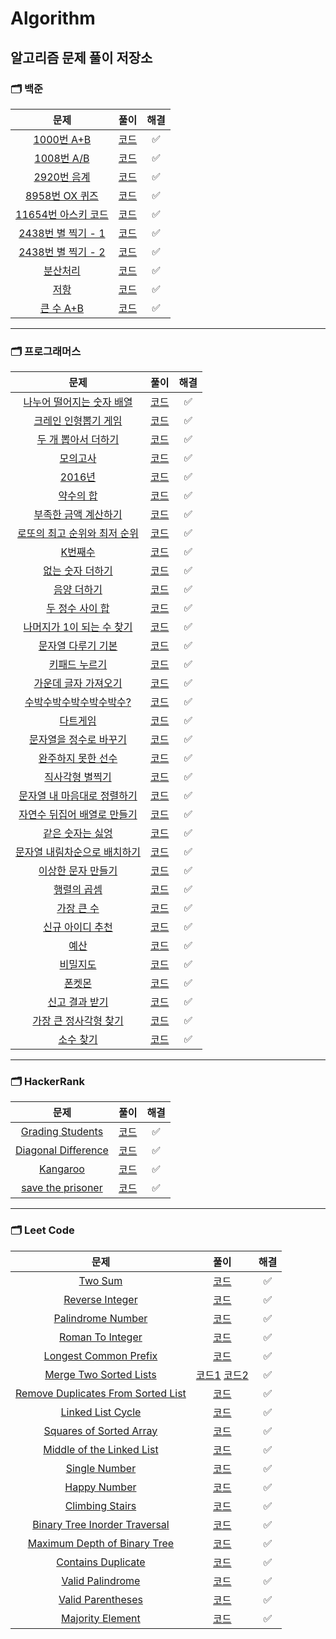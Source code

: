# Algorithm

## 알고리즘 문제 풀이 저장소

### **🗂 백준**

|                             문제                             |                풀이                | 해결 |
| :----------------------------------------------------------: | :--------------------------------: | :--: |
|      [1000번 A+B](https://www.acmicpc.net/problem/1000)      | [코드](Baekjoon/baekjoon_1000.js)  |  ✅  |
|      [1008번 A/B](https://www.acmicpc.net/problem/1008)      | [코드](Baekjoon/baekjoon_1008.js)  |  ✅  |
|     [2920번 음계](https://www.acmicpc.net/problem/2920)      | [코드](Baekjoon/baekjoon_2920.js)  |  ✅  |
|    [8958번 OX 퀴즈](https://www.acmicpc.net/problem/8958)    | [코드](Baekjoon/baekjoon_8958.js)  |  ✅  |
| [11654번 아스키 코드](https://www.acmicpc.net/problem/11654) | [코드](Baekjoon/baekjoon_11654.js) |  ✅  |
|  [2438번 별 찍기 - 1](https://www.acmicpc.net/problem/2438)  | [코드](Baekjoon/baekjoon_2438.js)  |  ✅  |
|  [2438번 별 찍기 - 2](https://www.acmicpc.net/problem/2439)  | [코드](Baekjoon/baekjoon_2438.js)  |  ✅  |
|       [분산처리](https://www.acmicpc.net/problem/1009)       | [코드](Baekjoon/baekjoon_1009.js)  |  ✅  |
|         [저항](https://www.acmicpc.net/problem/1076)         | [코드](Baekjoon/baekjoon_1076.js)  |  ✅  |
|      [큰 수 A+B](https://www.acmicpc.net/problem/10757)      | [코드](Baekjoon/baekjoon_10757.js) |  ✅  |

---

### **🗂 프로그래머스**

|                                           문제                                           |                   풀이                   | 해결 |
| :--------------------------------------------------------------------------------------: | :--------------------------------------: | :--: |
|  [나누어 떨어지는 숫자 배열](https://programmers.co.kr/learn/courses/30/lessons/12910)   | [코드](Programmers/programmers_12910.js) |  ✅  |
|     [크레인 인형뽑기 게임](https://programmers.co.kr/learn/courses/30/lessons/64061)     | [코드](Programmers/programmers_64061.js) |  ✅  |
|     [두 개 뽑아서 더하기](https://programmers.co.kr/learn/courses/30/lessons/68644)      | [코드](Programmers/programmers_68644.js) |  ✅  |
|           [모의고사](https://programmers.co.kr/learn/courses/30/lessons/42840)           | [코드](Programmers/programmers_42840.js) |  ✅  |
|            [2016년](https://programmers.co.kr/learn/courses/30/lessons/12901)            | [코드](Programmers/programmers_12901.js) |  ✅  |
|          [약수의 합](https://programmers.co.kr/learn/courses/30/lessons/12928)           | [코드](Programmers/programmers_12928.js) |  ✅  |
|     [부족한 금액 계산하기](https://programmers.co.kr/learn/courses/30/lessons/82612)     | [코드](Programmers/programmers_82612.js) |  ✅  |
| [로또의 최고 순위와 최저 순위](https://programmers.co.kr/learn/courses/30/lessons/77484) | [코드](Programmers/programmers_77484.js) |  ✅  |
|           [K번째수](https://programmers.co.kr/learn/courses/30/lessons/42748)            | [코드](Programmers/programmers_42748.js) |  ✅  |
|       [없는 숫자 더하기](https://programmers.co.kr/learn/courses/30/lessons/86051)       | [코드](Programmers/programmers_86051.js) |  ✅  |
|         [음양 더하기](https://programmers.co.kr/learn/courses/30/lessons/76501)          | [코드](Programmers/programmers_76501.js) |  ✅  |
|       [두 정수 사이 합](https://programmers.co.kr/learn/courses/30/lessons/12912)        | [코드](Programmers/programmers_12912.js) |  ✅  |
|  [나머지가 1이 되는 수 찾기](https://programmers.co.kr/learn/courses/30/lessons/87389)   | [코드](Programmers/programmers_87389.js) |  ✅  |
|      [문자열 다루기 기본](https://programmers.co.kr/learn/courses/30/lessons/12918)      | [코드](Programmers/programmers_12918.js) |  ✅  |
|        [키패드 누르기](https://programmers.co.kr/learn/courses/30/lessons/67256)         | [코드](Programmers/programmers_67256.js) |  ✅  |
|     [가운데 글자 가져오기](https://programmers.co.kr/learn/courses/30/lessons/12903)     | [코드](Programmers/programmers_12903.js) |  ✅  |
|   [수박수박수박수박수박수?](https://programmers.co.kr/learn/courses/30/lessons/12922)    | [코드](Programmers/programmers_12922.js) |  ✅  |
|           [다트게임](https://programmers.co.kr/learn/courses/30/lessons/17682)           | [코드](Programmers/programmers_17682.js) |  ✅  |
|    [문자열을 정수로 바꾸기](https://programmers.co.kr/learn/courses/30/lessons/12925)    | [코드](Programmers/programmers_12925.js) |  ✅  |
|      [완주하지 못한 선수](https://programmers.co.kr/learn/courses/30/lessons/42576)      | [코드](Programmers/programmers_42576.js) |  ✅  |
|       [직사각형 별찍기](https://programmers.co.kr/learn/courses/30/lessons/12969)        | [코드](Programmers/programmers_12969.js) |  ✅  |
| [문자열 내 마음대로 정렬하기](https://programmers.co.kr/learn/courses/30/lessons/12915)  | [코드](Programmers/programmers_12915.js) |  ✅  |
| [자연수 뒤집어 배열로 만들기](https://programmers.co.kr/learn/courses/30/lessons/12932)  | [코드](Programmers/programmers_12932.js) |  ✅  |
|       [같은 숫자는 싫엉](https://programmers.co.kr/learn/courses/30/lessons/12906)       | [코드](Programmers/programmers_12906.js) |  ✅  |
| [문자열 내림차순으로 배치하기](https://programmers.co.kr/learn/courses/30/lessons/12917) | [코드](Programmers/programmers_12917.js) |  ✅  |
|      [이상한 문자 만들기](https://programmers.co.kr/learn/courses/30/lessons/12930)      | [코드](Programmers/programmers_12930.js) |  ✅  |
|         [행렬의 곱셈](https://programmers.co.kr/learn/courses/30/lessons/12949)          | [코드](Programmers/programmers_12949.js) |  ✅  |
|          [가장 큰 수](https://programmers.co.kr/learn/courses/30/lessons/42746)          | [코드](Programmers/programmers_42746.js) |  ✅  |
|       [신규 아이디 추천](https://programmers.co.kr/learn/courses/30/lessons/72410)       | [코드](Programmers/programmers_72410.js) |  ✅  |
|             [예산](https://programmers.co.kr/learn/courses/30/lessons/12982)             | [코드](Programmers/programmers_12982.js) |  ✅  |
|           [비밀지도](https://programmers.co.kr/learn/courses/30/lessons/17681)           | [코드](Programmers/programmers_17681.js) |  ✅  |
|            [폰켓몬](https://programmers.co.kr/learn/courses/30/lessons/1845)             |  [코드](Programmers/programmers_1845js)  |  ✅  |
|        [신고 결과 받기](https://programmers.co.kr/learn/courses/30/lessons/92334)        | [코드](Programmers/programmers_92334.js) |  ✅  |
|    [가장 큰 정사각형 찾기](https://programmers.co.kr/learn/courses/30/lessons/12905)     | [코드](Programmers/programmers_12905.js) |  ✅  |
|          [소수 찾기](https://programmers.co.kr/learn/courses/30/lessons/42839)           | [코드](Programmers/programmers_42839.js) |  ✅  |

---

### **🗂 HackerRank**

|                                           문제                                           |                         풀이                          | 해결 |
| :--------------------------------------------------------------------------------------: | :---------------------------------------------------: | :--: |
|        [Grading Students](https://www.hackerrank.com/challenges/grading/problem)         |  [코드](HackerRank/hacker_rank_grading_students.js)   |  ✅  |
| [Diagonal Difference](https://www.hackerrank.com/challenges/diagonal-difference/problem) | [코드](HackerRank/hacker_rank_diagonal_difference.js) |  ✅  |
|            [Kangaroo](https://www.hackerrank.com/challenges/kangaroo/problem)            |  [코드](HackerRank/hacker_rank_number_line_jumps.js)  |  ✅  |
|   [save the prisoner](https://www.hackerrank.com/challenges/save-the-prisoner/problem)   |  [코드](HackerRank/hacker_rank_save_the_prisoner.js)  |  ✅  |

---

### **🗂 Leet Code**

|                                                   문제                                                   |                                                    풀이                                                     | 해결 |
| :------------------------------------------------------------------------------------------------------: | :---------------------------------------------------------------------------------------------------------: | :--: |
|                            [Two Sum](https://leetcode.com/problems/two-sum/)                             |                                    [코드](LeetCode/leetcode_two_sum.js)                                     |  ✅  |
|                    [Reverse Integer](https://leetcode.com/problems/reverse-integer/)                     |                                [코드](LeetCode/leetcode_reverse_integer.js)                                 |  ✅  |
|                  [Palindrome Number](https://leetcode.com/problems/palindrome-number/)                   |                               [코드](LeetCode/leetcode_palindrome_number.js)                                |  ✅  |
|                   [Roman To Integer](https://leetcode.com/problems/roman-to-integer/)                    |                                [코드](LeetCode/leetcode_roman_to_integer.js)                                |  ✅  |
|              [Longest Common Prefix](https://leetcode.com/problems/longest-common-prefix/)               |                             [코드](LeetCode/leetcode_longest_common_prefix.js)                              |  ✅  |
|             [Merge Two Sorted Lists](https://leetcode.com/problems/merge-two-sorted-lists/)              | [코드1](LeetCode/leetcode_merge_sorted_lists.js) [코드2](LeetCode/leetcode_merge_sorted_lists_recursive.js) |  ✅  |
| [Remove Duplicates From Sorted List](https://leetcode.com/problems/remove-duplicates-from-sorted-list₩/) |                       [코드](LeetCode/leetcode_remove_duplicates_from_sorted_list.js)                       |  ✅  |
|                  [Linked List Cycle](https://leetcode.com/problems/linked-list-cycle/)                   |                               [코드](LeetCode/leetcode_linked_list_cycle.js)                                |  ✅  |
|           [Squares of Sorted Array](https://leetcode.com/problems/squares-of-a-sorted-array/)            |                           [코드](LeetCode/leetcode_squares_of_a_sorted_array.js)                            |  ✅  |
|          [Middle of the Linked List](https://leetcode.com/problems/middle-of-the-linked-list/)           |                           [코드](LeetCode/leetcode_middle_of_the_linked_list.js)                            |  ✅  |
|                      [Single Number](https://leetcode.com/problems/single-number/)                       |                                 [코드](LeetCode/leetcode_single_number.js)                                  |  ✅  |
|                       [Happy Number](https://leetcode.com/problems/happy-number/)                        |                                  [코드](LeetCode/leetcode_happy_number.js)                                  |  ✅  |
|                    [Climbing Stairs](https://leetcode.com/problems/climbing-stairs/)                     |                                [코드](LeetCode/leetcode_climbing_stairs.js)                                 |  ✅  |
|      [Binary Tree Inorder Traversal](https://leetcode.com/problems/binary-tree-inorder-traversal/)       |                              [코드](LeetCode/leetcode_binary_tree_inorder.js)                               |  ✅  |
|       [Maximum Depth of Binary Tree](https://leetcode.com/problems/maximum-depth-of-binary-tree/)        |                                 [코드](LeetCode/leetcode_maximum_depth.js)                                  |  ✅  |
|                  [Contains Duplicate](https://leetcode.com/problems/contains-duplicate)                  |                               [코드](LeetCode/leetcode_contains_duplicate.js)                               |  ✅  |
|                   [Valid Palindrome](https://leetcode.com/problems/valid-palindrome/)                    |                                [코드](LeetCode/leetcode_valid_palindrome.js)                                |  ✅  |
|                  [Valid Parentheses](https://leetcode.com/problems/valid-parentheses/)                   |                               [코드](LeetCode/leetcode_valid_parentheses.js)                                |  ✅  |
|                   [Majority Element](https://leetcode.com/problems/majority-element/)                    |                                [코드](LeetCode/leetcode_majority_element.js)                                |  ✅  |

